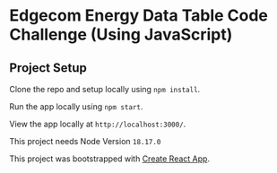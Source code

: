 # Edgecom Energy Data Table Code Challenge (Using JavaScript)

## Project Setup

Clone the repo and setup locally using `npm install`.

Run the app locally using `npm start`.

View the app locally at `http://localhost:3000/`.

This project needs Node Version `18.17.0`

This project was bootstrapped with [Create React App](https://github.com/facebook/create-react-app).
